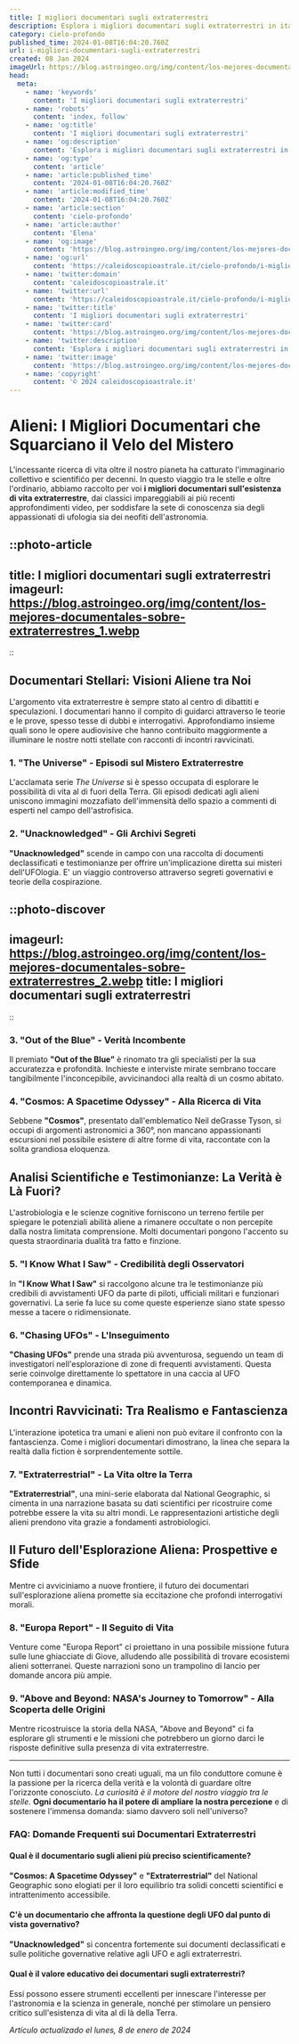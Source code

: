 ```yaml
---
title: I migliori documentari sugli extraterrestri
description: Esplora i migliori documentari sugli extraterrestri in italiano. Scopri verità nascoste e teorie affascinanti con la nostra top-list selezionata!
category: cielo-profondo
published_time: 2024-01-08T16:04:20.760Z
url: i-migliori-documentari-sugli-extraterrestri
created: 08 Jan 2024
imageUrl: https://blog.astroingeo.org/img/content/los-mejores-documentales-sobre-extraterrestres_1.webp
head:
  meta:
    - name: 'keywords'
      content: 'I migliori documentari sugli extraterrestri'
    - name: 'robots'
      content: 'index, follow'
    - name: 'og:title'
      content: 'I migliori documentari sugli extraterrestri'
    - name: 'og:description'
      content: 'Esplora i migliori documentari sugli extraterrestri in italiano. Scopri verità nascoste e teorie affascinanti con la nostra top-list selezionata!'
    - name: 'og:type'
      content: 'article'
    - name: 'article:published_time'
      content: '2024-01-08T16:04:20.760Z'
    - name: 'article:modified_time'
      content: '2024-01-08T16:04:20.760Z'
    - name: 'article:section'
      content: 'cielo-profondo'
    - name: 'article:author'
      content: 'Elena'
    - name: 'og:image'
      content: 'https://blog.astroingeo.org/img/content/los-mejores-documentales-sobre-extraterrestres_1.webp'
    - name: 'og:url'
      content: 'https://caleidoscopioastrale.it/cielo-profondo/i-migliori-documentari-sugli-extraterrestri'
    - name: 'twitter:domain'
      content: 'caleidoscopioastrale.it'
    - name: 'twitter:url'
      content: 'https://caleidoscopioastrale.it/cielo-profondo/i-migliori-documentari-sugli-extraterrestri'
    - name: 'twitter:title'
      content: 'I migliori documentari sugli extraterrestri'
    - name: 'twitter:card'
      content: 'https://blog.astroingeo.org/img/content/los-mejores-documentales-sobre-extraterrestres_1.webp'
    - name: 'twitter:description'
      content: 'Esplora i migliori documentari sugli extraterrestri in italiano. Scopri verità nascoste e teorie affascinanti con la nostra top-list selezionata!'
    - name: 'twitter:image'
      content: 'https://blog.astroingeo.org/img/content/los-mejores-documentales-sobre-extraterrestres_1.webp'
    - name: 'copyright'
      content: '© 2024 caleidoscopioastrale.it'
---
```

# **Alieni: I Migliori Documentari che Squarciano il Velo del Mistero**

L'incessante ricerca di vita oltre il nostro pianeta ha catturato l'immaginario collettivo e scientifićo per decenni. In questo viaggio tra le stelle e oltre l'ordinario, abbiamo raccolto per voi **i migliori documentari sull'esistenza di vita extraterrestre**, dai classici impareggiabili ai più recenti approfondimenti video, per soddisfare la sete di conoscenza sia degli appassionati di ufologia sia dei neofiti dell'astronomia.

::photo-article
---
title: I migliori documentari sugli extraterrestri
imageurl: https://blog.astroingeo.org/img/content/los-mejores-documentales-sobre-extraterrestres_1.webp
---
::

## **Documentari Stellari: Visioni Aliene tra Noi**

L'argomento vita extraterrestre è sempre stato al centro di dibattiti e speculazioni. I documentari hanno il compito di guidarci attraverso le teorie e le prove, spesso tesse di dubbi e interrogativi. Approfondiamo insieme quali sono le opere audiovisive che hanno contribuito maggiormente a illuminare le nostre notti stellate con racconti di incontri ravvicinati.

### **1. "The Universe" - Episodi sul Mistero Extraterrestre**
L'acclamata serie *The Universe* si è spesso occupata di esplorare le possibilità di vita al di fuori della Terra. Gli episodi dedicati agli alieni uniscono immagini mozzafiato dell'immensità dello spazio a commenti di esperti nel campo dell'astrofisica.

### **2. "Unacknowledged" - Gli Archivi Segreti**
**"Unacknowledged"** scende in campo con una raccolta di documenti declassificati e testimonianze per offrire un'implicazione diretta sui misteri dell'UFOlogia. E' un viaggio controverso attraverso segreti governativi e teorie della cospirazione.

::photo-discover
---
imageurl: https://blog.astroingeo.org/img/content/los-mejores-documentales-sobre-extraterrestres_2.webp
title: I migliori documentari sugli extraterrestri
---
::

### **3. "Out of the Blue" - Verità Incombente**
Il premiato **"Out of the Blue"** è rinomato tra gli specialisti per la sua accuratezza e profondità. Inchieste e interviste mirate sembrano toccare tangibilmente l'inconcepibile, avvicinandoci alla realtà di un cosmo abitato.

### **4. "Cosmos: A Spacetime Odyssey" - Alla Ricerca di Vita**
Sebbene **"Cosmos"**, presentato dall'emblematico Neil deGrasse Tyson, si occupi di argomenti astronomici a 360°, non mancano appassionanti escursioni nel possibile esistere di altre forme di vita, raccontate con la solita grandiosa eloquenza.

## **Analisi Scientifiche e Testimonianze: La Verità è Là Fuori?**

L'astrobiologia e le scienze cognitive forniscono un terreno fertile per spiegare le potenziali abilità aliene a rimanere occultate o non percepite dalla nostra limitata comprensione. Molti documentari pongono l'accento su questa straordinaria dualità tra fatto e finzione.

### **5. "I Know What I Saw" - Credibilità degli Osservatori**
In **"I Know What I Saw"** si raccolgono alcune tra le testimonianze più credibili di avvistamenti UFO da parte di piloti, ufficiali militari e funzionari governativi. La serie fa luce su come queste esperienze siano state spesso messe a tacere o ridimensionate.

### **6. "Chasing UFOs" - L'Inseguimento**
**"Chasing UFOs"** prende una strada più avventurosa, seguendo un team di investigatori nell'esplorazione di zone di frequenti avvistamenti. Questa serie coinvolge direttamente lo spettatore in una caccia al UFO contemporanea e dinamica.

## **Incontri Ravvicinati: Tra Realismo e Fantascienza**

L'interazione ipotetica tra umani e alieni non può evitare il confronto con la fantascienza. Come i migliori documentari dimostrano, la linea che separa la realtà dalla fiction è sorprendentemente sottile.

### **7. "Extraterrestrial" - La Vita oltre la Terra**
**"Extraterrestrial"**, una mini-serie elaborata dal National Geographic, si cimenta in una narrazione basata su dati scientifici per ricostruire come potrebbe essere la vita su altri mondi. Le rappresentazioni artistiche degli alieni prendono vita grazie a fondamenti astrobiologici.

## **Il Futuro dell'Esplorazione Aliena: Prospettive e Sfide**

Mentre ci avviciniamo a nuove frontiere, il futuro dei documentari sull'esplorazione aliena promette sia eccitazione che profondi interrogativi morali.

### **8. "Europa Report" - Il Seguito di Vita**
Venture come "Europa Report" ci proiettano in una possibile missione futura sulle lune ghiacciate di Giove, alludendo alle possibilità di trovare ecosistemi alieni sotterranei. Queste narrazioni sono un trampolino di lancio per domande ancora più ampie.

### **9. "Above and Beyond: NASA's Journey to Tomorrow" - Alla Scoperta delle Origini**
Mentre ricostruisce la storia della NASA, "Above and Beyond" ci fa esplorare gli strumenti e le missioni che potrebbero un giorno darci le risposte definitive sulla presenza di vita extraterrestre.

---

Non tutti i documentari sono creati uguali, ma un filo conduttore comune è la passione per la ricerca della verità e la volontà di guardare oltre l'orizzonte conosciuto. *La curiosità è il motore del nostro viaggio tra le stelle*. **Ogni documentario ha il potere di ampliare la nostra percezione** e di sostenere l'immensa domanda: siamo davvero soli nell'universo?

### **FAQ: Domande Frequenti sui Documentari Extraterrestri**

#### **Qual è il documentario sugli alieni più preciso scientificamente?**
**"Cosmos: A Spacetime Odyssey"** e **"Extraterrestrial"** del National Geographic sono elogiati per il loro equilibrio tra solidi concetti scientifici e intrattenimento accessibile.

#### **C'è un documentario che affronta la questione degli UFO dal punto di vista governativo?**
**"Unacknowledged"** si concentra fortemente sui documenti declassificati e sulle politiche governative relative agli UFO e agli extraterrestri.

#### **Qual è il valore educativo dei documentari sugli extraterrestri?**
Essi possono essere strumenti eccellenti per innescare l'interesse per l'astronomia e la scienza in generale, nonché per stimolare un pensiero critico sull'esistenza di vita al di là della Terra.

_Artículo actualizado el lunes, 8 de enero de 2024_